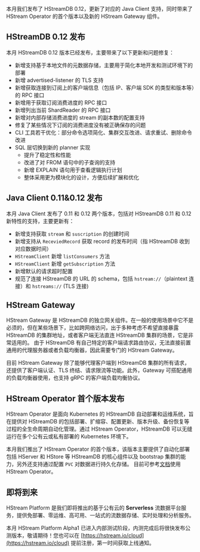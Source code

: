本月我们发布了 HStreamDB 0.12，更新了对应的 Java Client 支持，同时带来了 HStream Operator 的首个版本以及新的 HStream Gateway 组件。

## HStreamDB 0.12 发布

本月 HStreamDB 0.12 版本已经发布，主要带来了以下更新和问题修复：

- 新增支持基于本地文件的元数据存储，主要用于简化本地开发和测试环境下的部署
- 新增 advertised-listener 的 TLS 支持 
- 新增获取连接到订阅上的客户端信息（包括 IP、客户端 SDK 的类型和版本等）的 RPC 接口
- 新增用于获取订阅消费进度的 RPC 接口 
- 新增列出当前 ShardReader 的 RPC 接口
- 新增对内部存储消费进度的 stream 的副本数的配置支持
- 修复了某些情况下订阅的消费进度没有被正确保存的问题
- CLI 工具若干优化：部分命令选项简化、集群交互改进、请求重试、删除命令改进
- SQL 层切换到新的 planner 实现
  - 提升了稳定性和性能
  - 改进了对 FROM 语句中的子查询的支持
  - 新增 EXPLAIN 语句用于查看逻辑执行计划
  - 整体采用更为模块化的设计，方便后续扩展和优化

## Java Client 0.11&0.12 发布

本月 Java Client 发布了 0.11 和 0.12 两个版本，包括对 HStreamDB 0.11 和 0.12 新特性的支持，主要更新有：

- 新增支持获取 `stream` 和 `suscription` 的创建时间
- 新增支持从 `ReceviedRecord` 获取 record 的发布时间（指 HStreamDB 收到对应数据时间）
- `HStreamClient` 新增 `listConsumers` 方法
- `HStreamClient` 新增 `getSubscription` 方法
- 新增默认的请求超时配置
- 规范了连接 HStreamDB 的 URL 的 schema，包括 `hstream://`（plaintext 连接）和 `hstreams://` (TLS 连接)

## HStream Gateway

HStream Gateway 是 HStreamDB 的独立网关组件。在一般的使用场景中它不是必须的，但在某些场景下，比如跨网络访问，出于多种考虑不希望直接暴露 HStreamDB 的集群地址，或者客户端无法直连 HStreamDB 集群的场景，它是非常适用的。 由于 HStreamDB 有自己特定的客户端请求路由协议，无法直接前置通用的代理服务器或者负载均衡器，因此需要专门的 HStream Gateway。

目前 HStream Gateway 除了能够代理客户端到 HStreamDB 集群的所有请求，还提供了客户端认证、TLS 终结、请求限流等功能。此外，Gateway 可搭配通用的负载均衡器使用，也支持 gRPC 的客户端负载均衡协议。

## HStream Operator 首个版本发布

HStream Operator 是面向 Kubernetes 的 HStreamDB 自动部署和运维系统，旨在提供对 HStreamDB 的包括部署、扩缩容、配置更新、版本升级、备份恢复等过程的全生命周期自动化管理。通过 HStream Operator，HStreamDB 可以无缝运行在多个公有云或私有部署的 Kubernetes 环境下。

本月我们推出了 HStream Operator 的首个版本，该版本主要提供了自动化部署包括 HServer 和 HStore 等 HStreamDB 的核心组件以及 bootstrap 集群的能力，另外还支持通过配置 `PVC` 对数据进行持久化存储。
目前可参考[文档](https://github.com/hstreamdb/hstream-operator/blob/main/docs/zh_CN/getting-started/getting-started.md)使用 HStream Operator。

## 即将到来

HStream Platform 是我们即将推出的基于公有云的 **Serverless** 流数据平台服务，提供免部署、零运维、高可用、一站式的流数据存储、实时处理和分析服务。

本月 HStream Platform Alpha1 已进入内部测试阶段，内测完成后将很快发布公测版本，敬请期待！您也可以在 [https://hstream.io/cloud](https://hstream.io/cloud) 提前注册，第一时间获取上线通知。
